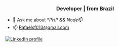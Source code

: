 <h3 align="center">Developer | from Brazil</h3>

- 💬 Ask me about **PHP && Node*📫 
- 📫 Rafaelsf013@gmail.com

<p align="left">
<a href="https://www.linkedin.com/in/rafael-fernandes-091b8914b/" target="blank"><img align="center" src="https://img.shields.io/badge/LinkedIn-0077B5?style=for-the-badge&logo=linkedin&logoColor=white" alt="LinkedIn profile"/></a>
</p>


